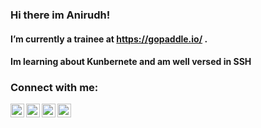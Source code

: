 ### Hi there im Anirudh!
#### I’m currently a trainee at https://gopaddle.io/ .
#### Im learning about Kunbernete and am well versed in SSH

### Connect with me:

[<img align="left" alt="Anirudh | Twitter" width="22px" src="https://cdn.jsdelivr.net/npm/simple-icons@v3/icons/twitter.svg" />][twitter]
[<img align="left" alt="Anirudh | LinkedIn" width="22px" src="https://cdn.jsdelivr.net/npm/simple-icons@v3/icons/linkedin.svg" />][linkedin]
[<img align="left" alt="Anirudh | Instagram" width="22px" src="https://cdn.jsdelivr.net/npm/simple-icons@v3/icons/instagram.svg" />][instagram]
[<img align="left" alt="Configurator | Disocord" width="22px" src="https://cdn.jsdelivr.net/npm/simple-icons@v3/icons/discord.svg" />][discord]


[twitter]: https://twitter.com/AnirudhD13
[instagram]: https://www.instagram.com/anirudh.d.575
[linkedin]: https://www.linkedin.com/in/anirudh-d-1b5493220
[discord]: https://discord.gg/dr24Z4BmP8
